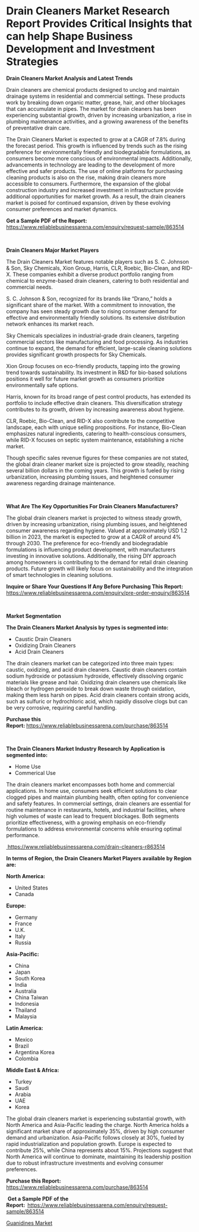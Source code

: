 <p><h1>Drain Cleaners Market Research Report Provides Critical Insights that can help Shape Business Development and Investment Strategies</h1></p><p><strong>Drain Cleaners Market Analysis and Latest Trends</strong></p>
<p><p>Drain cleaners are chemical products designed to unclog and maintain drainage systems in residential and commercial settings. These products work by breaking down organic matter, grease, hair, and other blockages that can accumulate in pipes. The market for drain cleaners has been experiencing substantial growth, driven by increasing urbanization, a rise in plumbing maintenance activities, and a growing awareness of the benefits of preventative drain care.</p><p>The Drain Cleaners Market is expected to grow at a CAGR of 7.8% during the forecast period. This growth is influenced by trends such as the rising preference for environmentally friendly and biodegradable formulations, as consumers become more conscious of environmental impacts. Additionally, advancements in technology are leading to the development of more effective and safer products. The use of online platforms for purchasing cleaning products is also on the rise, making drain cleaners more accessible to consumers. Furthermore, the expansion of the global construction industry and increased investment in infrastructure provide additional opportunities for market growth. As a result, the drain cleaners market is poised for continued expansion, driven by these evolving consumer preferences and market dynamics.</p></p>
<p><strong>Get a Sample PDF of the Report:&nbsp;</strong> <a href="https://www.reliablebusinessarena.com/enquiry/request-sample/863514?utm_campaign=2110&utm_medium=2&utm_source=Github&utm_content=ia&utm_term=01042025&utm_id=drain-cleaners">https://www.reliablebusinessarena.com/enquiry/request-sample/863514</a></p>
<p>&nbsp;</p>
<p><strong>Drain Cleaners Major Market Players</strong></p>
<p><p>The Drain Cleaners Market features notable players such as S. C. Johnson & Son, Sky Chemicals, Xion Group, Harris, CLR, Roebic, Bio-Clean, and RID-X. These companies exhibit a diverse product portfolio ranging from chemical to enzyme-based drain cleaners, catering to both residential and commercial needs.</p><p>S. C. Johnson & Son, recognized for its brands like “Drano,” holds a significant share of the market. With a commitment to innovation, the company has seen steady growth due to rising consumer demand for effective and environmentally friendly solutions. Its extensive distribution network enhances its market reach.</p><p>Sky Chemicals specializes in industrial-grade drain cleaners, targeting commercial sectors like manufacturing and food processing. As industries continue to expand, the demand for efficient, large-scale cleaning solutions provides significant growth prospects for Sky Chemicals.</p><p>Xion Group focuses on eco-friendly products, tapping into the growing trend towards sustainability. Its investment in R&D for bio-based solutions positions it well for future market growth as consumers prioritize environmentally safe options.</p><p>Harris, known for its broad range of pest control products, has extended its portfolio to include effective drain cleaners. This diversification strategy contributes to its growth, driven by increasing awareness about hygiene.</p><p>CLR, Roebic, Bio-Clean, and RID-X also contribute to the competitive landscape, each with unique selling propositions. For instance, Bio-Clean emphasizes natural ingredients, catering to health-conscious consumers, while RID-X focuses on septic system maintenance, establishing a niche market.</p><p>Though specific sales revenue figures for these companies are not stated, the global drain cleaner market size is projected to grow steadily, reaching several billion dollars in the coming years. This growth is fueled by rising urbanization, increasing plumbing issues, and heightened consumer awareness regarding drainage maintenance.</p></p>
<p>&nbsp;</p>
<p><strong>What Are The Key Opportunities For Drain Cleaners Manufacturers?</strong></p>
<p><p>The global drain cleaners market is projected to witness steady growth, driven by increasing urbanization, rising plumbing issues, and heightened consumer awareness regarding hygiene. Valued at approximately USD 1.2 billion in 2023, the market is expected to grow at a CAGR of around 4% through 2030. The preference for eco-friendly and biodegradable formulations is influencing product development, with manufacturers investing in innovative solutions. Additionally, the rising DIY approach among homeowners is contributing to the demand for retail drain cleaning products. Future growth will likely focus on sustainability and the integration of smart technologies in cleaning solutions.</p></p>
<p><strong>Inquire or Share Your Questions If Any Before Purchasing This Report:</strong> <a href="https://www.reliablebusinessarena.com/enquiry/pre-order-enquiry/863514?utm_campaign=2110&utm_medium=2&utm_source=Github&utm_content=ia&utm_term=01042025&utm_id=drain-cleaners">https://www.reliablebusinessarena.com/enquiry/pre-order-enquiry/863514</a></p>
<p>&nbsp;</p>
<p><strong>Market Segmentation</strong></p>
<p><strong>The Drain Cleaners Market Analysis by types is segmented into:</strong></p>
<p><ul><li>Caustic Drain Cleaners</li><li>Oxidizing Drain Cleaners</li><li>Acid Drain Cleaners</li></ul></p>
<p><p>The drain cleaners market can be categorized into three main types: caustic, oxidizing, and acid drain cleaners. Caustic drain cleaners contain sodium hydroxide or potassium hydroxide, effectively dissolving organic materials like grease and hair. Oxidizing drain cleaners use chemicals like bleach or hydrogen peroxide to break down waste through oxidation, making them less harsh on pipes. Acid drain cleaners contain strong acids, such as sulfuric or hydrochloric acid, which rapidly dissolve clogs but can be very corrosive, requiring careful handling.</p></p>
<p><strong>Purchase this Report:&nbsp;</strong><a href="https://www.reliablebusinessarena.com/purchase/863514?utm_campaign=2110&utm_medium=2&utm_source=Github&utm_content=ia&utm_term=01042025&utm_id=drain-cleaners">https://www.reliablebusinessarena.com/purchase/863514</a></p>
<p>&nbsp;</p>
<p><strong>The Drain Cleaners Market Industry Research by Application is segmented into:</strong></p>
<p><ul><li>Home Use</li><li>Commerical Use</li></ul></p>
<p><p>The drain cleaners market encompasses both home and commercial applications. In home use, consumers seek efficient solutions to clear clogged pipes and maintain plumbing health, often opting for convenience and safety features. In commercial settings, drain cleaners are essential for routine maintenance in restaurants, hotels, and industrial facilities, where high volumes of waste can lead to frequent blockages. Both segments prioritize effectiveness, with a growing emphasis on eco-friendly formulations to address environmental concerns while ensuring optimal performance.</p></p>
<p><a href="https://www.reliablebusinessarena.com/drain-cleaners-r863514?utm_campaign=2110&utm_medium=2&utm_source=Github&utm_content=ia&utm_term=01042025&utm_id=drain-cleaners">&nbsp;https://www.reliablebusinessarena.com/drain-cleaners-r863514</a></p>
<p><strong>In terms of Region, the Drain Cleaners Market Players available by Region are:</strong></p>
<p>
    <p> <strong> North America: </strong>
        <ul>
            <li>United States</li>
            <li>Canada</li>
        </ul>
        </p> 
    <p> <strong> Europe: </strong>
        <ul>
            <li>Germany</li>
            <li>France</li>
            <li>U.K.</li>
            <li>Italy</li>
            <li>Russia</li>
        </ul>
        </p> 
    <p> <strong> Asia-Pacific: </strong>
        <ul>
            <li>China</li>
            <li>Japan</li>
            <li>South Korea</li>
            <li>India</li>
            <li>Australia</li>
            <li>China Taiwan</li>
            <li>Indonesia</li>
            <li>Thailand</li>
            <li>Malaysia</li>
        </ul>
        </p> 
    <p> <strong> Latin America: </strong>
        <ul>
            <li>Mexico</li>
            <li>Brazil</li>
            <li>Argentina Korea</li>
            <li>Colombia</li>
        </ul>
        </p> 
    <p> <strong> Middle East & Africa: </strong>
        <ul>
            <li>Turkey</li>
            <li>Saudi</li>
            <li>Arabia</li>
            <li>UAE</li>
            <li>Korea</li>
        </ul>
    </p>
    </p>
<p><p>The global drain cleaners market is experiencing substantial growth, with North America and Asia-Pacific leading the charge. North America holds a significant market share of approximately 35%, driven by high consumer demand and urbanization. Asia-Pacific follows closely at 30%, fueled by rapid industrialization and population growth. Europe is expected to contribute 25%, while China represents about 15%. Projections suggest that North America will continue to dominate, maintaining its leadership position due to robust infrastructure investments and evolving consumer preferences.</p></p>
<p><strong>Purchase this Report: </strong><a href="https://www.reliablebusinessarena.com/purchase/863514?utm_campaign=2110&utm_medium=2&utm_source=Github&utm_content=ia&utm_term=01042025&utm_id=drain-cleaners">https://www.reliablebusinessarena.com/purchase/863514</a></p>
<p>&nbsp;<strong>Get a Sample PDF of the Report:&nbsp;&nbsp;</strong><a href="https://www.reliablebusinessarena.com/enquiry/request-sample/863514?utm_campaign=2110&utm_medium=2&utm_source=Github&utm_content=ia&utm_term=01042025&utm_id=drain-cleaners">https://www.reliablebusinessarena.com/enquiry/request-sample/863514</a></p>
<p><strong></strong></p>
<p><p><a href="https://github.com/irfadac/Market-Research-Report-List-5/blob/main/guanidines-market.md?utm_campaign=2110&utm_medium=2&utm_source=Github&utm_content=ia&utm_term=01042025&utm_id=drain-cleaners">Guanidines Market</a></p></p>